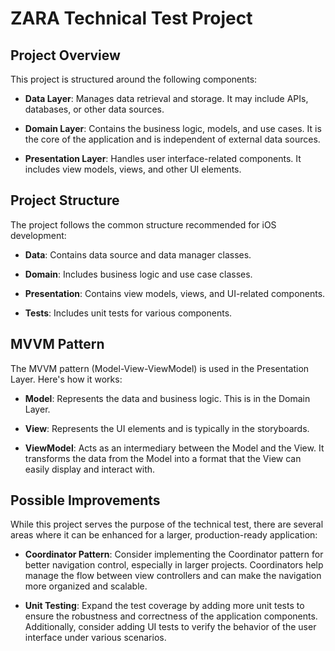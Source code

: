 #  ZARA Technical Test Project

## Project Overview

This project is structured around the following components:

- **Data Layer**: Manages data retrieval and storage. It may include APIs, databases, or other data sources.
  
- **Domain Layer**: Contains the business logic, models, and use cases. It is the core of the application and is independent of external data sources.

- **Presentation Layer**: Handles user interface-related components. It includes view models, views, and other UI elements.

## Project Structure

The project follows the common structure recommended for iOS development:

- **Data**: Contains data source and data manager classes.
  
- **Domain**: Includes business logic and use case classes.
  
- **Presentation**: Contains view models, views, and UI-related components.
  
- **Tests**: Includes unit tests for various components.

## MVVM Pattern

The MVVM pattern (Model-View-ViewModel) is used in the Presentation Layer. Here's how it works:

- **Model**: Represents the data and business logic. This is in the Domain Layer.

- **View**: Represents the UI elements and is typically in the storyboards.

- **ViewModel**: Acts as an intermediary between the Model and the View. It transforms the data from the Model into a format that the View can easily display and interact with.

## Possible Improvements

While this project serves the purpose of the technical test, there are several areas where it can be enhanced for a larger, production-ready application:

- **Coordinator Pattern**: Consider implementing the Coordinator pattern for better navigation control, especially in larger projects. Coordinators help manage the flow between view controllers and can make the navigation more organized and scalable.

- **Unit Testing**: Expand the test coverage by adding more unit tests to ensure the robustness and correctness of the application components. Additionally, consider adding UI tests to verify the behavior of the user interface under various scenarios.

